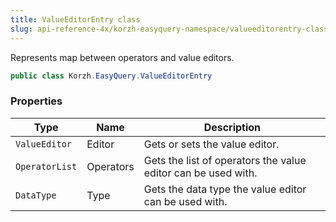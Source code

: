 ```yaml
---
title: ValueEditorEntry class
slug: api-reference-4x/korzh-easyquery-namespace/valueeditorentry-class
---
```


Represents map between operators and value editors.
```csharp
public class Korzh.EasyQuery.ValueEditorEntry

```

### Properties

| Type | Name | Description | 
| --- | --- | --- | 
| `ValueEditor` | Editor | Gets or sets the value editor. | 
| `OperatorList` | Operators | Gets the list of operators the value editor can be used with. | 
| `DataType` | Type | Gets the data type the value editor can be used with. |